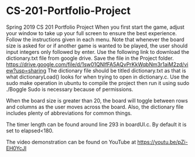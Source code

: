 # CS-201-Portfolio-Project
Spring 2019 CS 201 Portfolio Project
When you first start the game, adjust your window to take up your full screen to ensure the best experience.
Follow the instructions given in each menu.
Note that whenever the board size is asked for or if another game is wanted to be played, the user should input integers only followed by enter.
Use the following link to download the dictionary.txt file from google drive. Save the file in the Project folder.
https://drive.google.com/file/d/1sw01QNlfFA5AQvPrKkWqbNm3r1aiM2zd/view?usp=sharing
The dictionary file should be titled dictionary.txt as that is what dictionaryLoad() looks for when trying to open in dictionary.c.
Use the sudo make operation in ubuntu to compile the project then run it using sudo ./Boggle
Sudo is necessary because of permissions.

When the board size is greater than 20, the board will toggle between rows and columns as the user moves across the board.
Also, the dictionary file includes plenty of abbreviations for common things.

The timer length can be found around line 293 in boardUI.c. By default it is set to elapsed<180.

The video demonstration can be found on YouTube at https://youtu.be/pZi-EH0YcJI
